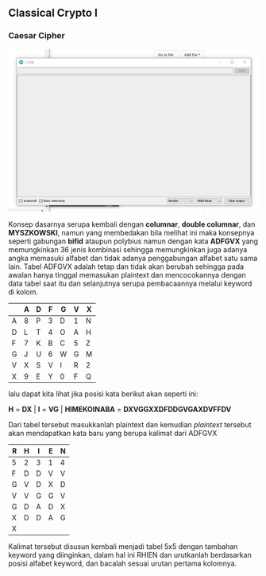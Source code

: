 ## Classical Crypto I

### Caesar Cipher

![](https://github.com/tjakra-birawa/Keamanan_Komputer_Arduino/blob/master/Dokumentasi/adfgvx.gif?raw=true)

Konsep dasarnya serupa kembali dengan **columnar**, **double columnar**, dan **MYSZKOWSKI**, namun yang membedakan bila melihat ini maka konsepnya seperti gabungan **bifid** ataupun polybius namun dengan kata **ADFGVX** yang memungkinkan 36 jenis kombinasi sehingga memungkinkan juga adanya angka memasuki alfabet dan tidak adanya penggabungan alfabet satu sama lain.
Tabel ADFGVX adalah tetap dan tidak akan berubah sehingga pada awalan hanya tinggal memasukan plaintext dan mencocokannya dengan data tabel saat itu dan selanjutnya serupa pembacaannya melalui keyword di kolom.


|     | A   | D   | F   | G   | V   | X   |
| --- | --- | --- | --- | --- | --- | --- |
| A   | 8   | P   | 3   | D   | 1   | N   |
| D   | L   | T   | 4   | O   | A   | H   |
| F   | 7   | K   | B   | C   | 5   | Z   |
| G   | J   | U   | 6   | W   | G   | M   |
| V   | X   | S   | V   | I   | R   | 2   |
| X   | 9   | E   | Y   | 0   | F   | Q   |

lalu dapat kita lihat jika posisi kata berikut akan seperti ini:

**H** = **DX** |
**I** = **VG** |
**HIMEKOINABA** = **DXVGGXXDFDDGVGAXDVFFDV**

Dari tabel tersebut masukkanlah plaintext dan kemudian *plaintext* tersebut akan mendapatkan kata baru yang berupa kalimat dari ADFGVX

| R   | H   | I   | E   | N   |
| --- | --- | --- | --- | --- |
| 5   | 2   | 3   | 1   | 4   |
| F   | D   | D   | V   | V   |
| G   | V   | D   | X   | D   | 
| V   | V   | G   | G   | V   | 
| G   | D   | A   | D   | X   | 
| X   | D   | D   | A   | G   | 
| X   |     |     |     |     | 

Kalimat tersebut disusun kembali menjadi tabel 5x5 dengan tambahan keyword yang diinginkan, dalam hal ini RHIEN dan urutkanlah berdasarkan posisi alfabet keyword, dan bacalah sesuai urutan pertama kolomnya.
